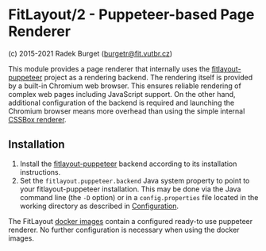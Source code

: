 FitLayout/2 - Puppeteer-based Page Renderer
===========================================

(c) 2015-2021 Radek Burget (burgetr@fit.vutbr.cz)


This module provides a page renderer that internally uses the [fitlayout-puppeteer](https://github.com/FitLayout/fitlayout-puppeteer) project as a rendering backend. The rendering itself is provided by a built-in Chromium web browser. This ensures reliable rendering of complex web pages including JavaScript support. On the other hand, additional configuration of the backend is required and launching the Chromium browser means more overhead than using the simple internal [CSSBox renderer](https://github.com/FitLayout/FitLayout/tree/main/fitlayout-render-cssbox).

## Installation

1. Install the [fitlayout-puppeteer](https://github.com/FitLayout/fitlayout-puppeteer) backend according to its installation instructions.
2. Set the `fitlayout.puppeteer.backend` Java system property to point to your fitlayout-puppeteer installation. This may be done via the Java command line (the `-D` option) or in a `config.properties` file located in the working directory as described in [Configuration](https://github.com/FitLayout/FitLayout/wiki/Installation#configuration).

The FitLayout [docker images](https://github.com/FitLayout/docker-images) contain a configured ready-to use puppeteer renderer. No further configuration is necessary when using the docker images.
